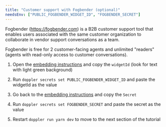 ```yaml
---
title: "Customer support with Fogbender (optional)"
needsEnv: ["PUBLIC_FOGBENDER_WIDGET_ID", "FOGBENDER_SECRET"]
---
```


Fogbender (<a href="https://fogbender.com" >https://fogbender.com</a>) is a B2B customer support tool that enables users associated with the same customer organization to collaborate in vendor support conversations as a team.

Fogbender is free for 2 customer-facing agents and unlimited "readers" (agents with read-only access to customer conversations).

1. Open the <a href="https://fogbender.com/admin/-/-/settings/embed" >embedding instructions</a> and copy the `widgetId` (look for text with light green background)

2. Run `doppler secrets set PUBLIC_FOGBENDER_WIDGET_ID` and paste the widgetId as the value

3. Go back to the <a href="https://fogbender.com/admin/-/-/settings/embed" >embedding instructions</a> and copy the `Secret`

4. Run `doppler secrets set FOGBENDER_SECRET` and paste the secret as the value

5. Restart `doppler run yarn dev` to move to the next section of the tutorial
